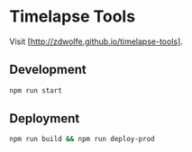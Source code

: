 # Timelapse Tools

Visit [http://zdwolfe.github.io/timelapse-tools].


## Development
```bash
npm run start
```

## Deployment
```bash
npm run build && npm run deploy-prod
```
